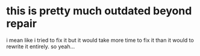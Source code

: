 # this is pretty much outdated beyond repair
i mean like i tried to fix it but
it would take more time to fix it than it would to rewrite it entirely.
so yeah...